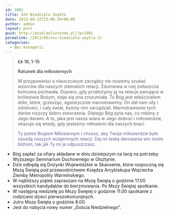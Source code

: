 ```yaml
---
id: 1001
title: XXV Niedziela Zwykła
date: 2013-09-22T23:06:39+00:00
author: admin
layout: post
guid: http://anielaolsztynek.pl/?p=1001
permalink: /2013/09/xxv-niedziela-zwykla-3/
categories:
  - Bez kategorii
---
```

> **Łk 16, 1-15**
> 
> **Ratunek dla miłosiernych**
> 
> W przypowieści o nieuczciwym zarządcy nie możemy szukać wzorców dla naszych ziemskich relacji. Zdumiewa w niej zwłaszcza końcowa pochwała. Dopiero, gdy przełożymy ją na relacje panujące w królestwie Bożym, staje się ona zrozumiała. To Bóg jest właścicielem dóbr, które, grzesząc, egoistycznie marnotrawimy. On dał nam siły i zdolności, i cały świat, byśmy nim zarządzali. Marnotrawienie tych darów niszczy dobro stworzenia. Dlatego Bóg pyta nas, co robimy z Jego darami. A to, jaka jest nasza wiara w Jego dobroć i miłosierdzie, okazuje się wtedy, gdy jesteśmy miłosierni dla naszych braci.
> 
> <span style="color: #666699;">Ty jesteś Bogiem Miłosiernym i chcesz, aby Twoje miłosierdzie było zasadą naszych wzajemnych relacji. Daj mi łaskę darowania win moim bliźnim, tak jak Ty mi je odpuszczasz.</span>

  * Bóg zapłać za ofiary składane w dniu dzisiejszym na tacę na potrzeby Wyższego Seminarium Duchownego w Olsztynie.
  * Dziś odbędą się Dożynki Wojewódzkie w Skansenie, które rozpoczną się Mszą Świętą pod przewodnictwem Księdza Arcybiskupa Wojciecha Ziemby Metropolity Warmińskiego.
  * W najbliższy piątek zapraszam na Mszę Świętą o godzinie 17.00 wszystkich kandydatów do bierzmowania. Po Mszy Świętej spotkanie.
  * W następną niedzielę po Mszy Świętej o godzinie 11.00 spotkanie z rodzicami dzieci pierwszokomunijnych.
  * Jutro Msza Święta o godzinie 8.00.
  * Jest do nabycia nowy numer &#8222;Gościa Niedzielnego&#8221;.